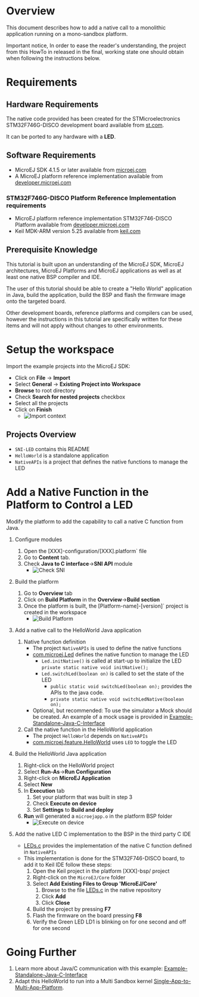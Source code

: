 # Overview

This document describes how to add a native call to a monolithic application running on a mono-sandbox platform.

Important notice,
In order to ease the reader's understanding, the project from this HowTo in released in the final, working state one should obtain when following the instructions below.



# Requirements

## Hardware Requirements

The native code provided has been created for the STMicroelectronics STM32F746G-DISCO development board available from [st.com](https://www.st.com/en/evaluation-tools/32f746gdiscovery.html).

It can be ported to any hardware with a **LED**.

## Software Requirements

- MicroEJ SDK 4.1.5 or later available from [microej.com](http://developer.microej.com/getting-started-sdk.html)
- A MicroEJ platform reference implementation available from [developer.microej.com](https://developer.microej.com/index.php?resource=JPF)

### STM32F746G-DISCO Platform Reference Implementation requirements

- MicroEJ platform reference implementation STM32F746-DISCO Platform available from [developer.microej.com](http://developer.microej.com/getting-started-sdk-stm.html)
- Keil MDK-ARM version 5.25 available from [keil.com](http://www2.keil.com/mdk5)

## Prerequisite Knowledge

This tutorial is built upon an understanding of the MicroEJ SDK, MicroEJ architectures, MicroEJ Platforms and MicroEJ applications as well as at least one native BSP compiler and IDE.

The user of this tutorial should be able to create a "Hello World" application in Java, build the application, build the BSP and flash the firmware image onto the targeted board.

Other development boards, reference platforms and compilers can be used, however the instructions in this tutorial are specifically written for these items and will not apply without changes to other environments.



# Setup the workspace

Import the example projects into the MicroEJ SDK:
- Click on **File** -> **Import**
- Select **General** -> **Existing Project into Workspace**
- **Browse** to root directory
- Check **Search for nested projects** checkbox
- Select all the projects
- Click on **Finish**
    * ![Import context](screenshots/ImportProjects.png)

## Projects Overview
- `SNI-LED` contains this README
- `HelloWorld` is a standalone application
- `NativeAPIs` is a project that defines the native functions to manage the LED


# Add a Native Function in the Platform to Control a LED

Modify the platform to add the capability to call a native C function from Java.

1. Configure modules
    1. Open the [XXX]-configuration/[XXX].platform` file
    2. Go to **Content** tab.
    3. Check **Java to C interface**->**SNI API** module
        * ![Check SNI](screenshots/CheckSNI.png)

2. Build the platform
    1. Go to **Overview** tab
    2. Click on **Build Platform** in the **Overview**->**Build section**
    3. Once the platform is built, the [Platform-name]-[version]` project is created in the workspace
        * ![Build Platform](screenshots/BuildPlatform.png)

3. Add a native call to the HelloWorld Java application
    1. Native function definition
       - The project `NativeAPIs` is used to define the native functions
       - [com.microej.Led](java/NativeAPIs/src/main/java/com/microej/Led.java) defines the native function to manage the LED
            - `Led.initNative()` is called at start-up to initialize the LED
            `private static native void initNative();`
            - `Led.switchLed(boolean on)` is called to set the state of the LED
                - `public static void switchLed(boolean on);` provides the APIs to the java code.
                - `private static native void switchLedNative(boolean on);`
       - Optional, but recommended: To use the simulator a Mock should be created. An example of a mock usage is provided in [Example-Standalone-Java-C-Interface](https://github.com/MicroEJ/Example-Standalone-Java-C-Interface/tree/master/CallingCFromJava#adding-a-mock-of-the-native-function-to-the-jpf)
    2. Call the native function in the HelloWorld application
        - The project `HelloWorld` depends on `NativeAPIs`
        - [com.microej.feature.HelloWorld](java/HelloWorld/src/main/java/com/microej/feature/HelloWorld.java) uses `LED` to toggle the LED

4. Build the HelloWorld Java application
    1. Right-click on the HelloWorld project
    2. Select **Run-As**->**Run Configuration**
    3. Right-click on **MicroEJ Application**
    4. Select **New**
    5. In **Execution** tab
        1. Set your platform that was built in step 3
        2. Check **Execute on device**
        3. Set **Settings** to **Build and deploy**
    6. **Run** will generated a `microejapp.o` in the platform BSP folder
        * ![Execute on device](screenshots/RunAsDevice.png)

5. Add the native LED C implementation to the BSP in the third party C IDE
    - [LEDs.c](native/src-led/LEDs.c) provides the implementation of the native C function defined in `NativeAPIs`
    - This implementation is done for the STM32F746-DISCO board, to add it to Keil IDE follow these steps:
        1. Open the Keil project in the platform [XXX]-bsp/ project
        2. Right-click on the `MicroEJ/Core` folder
        3. Select **Add Existing Files to Group 'MicroEJ/Core'**
            1. Browse to the file [LEDs.c](native/src-led/LEDs.c) in the native repository
            2. Click **Add**
            3. Click **Close**
        4. Build the project by pressing **F7**
        5. Flash the firmware on the board pressing **F8**
        6. Verify the Green LED LD1 is blinking on for one second and off for one second



# Going Further

1. Learn more about Java/C communication with this example: [Example-Standalone-Java-C-Interface](https://github.com/MicroEJ/Example-Standalone-Java-C-Interface)
2. Adapt this HelloWorld to run into a Multi Sandbox kernel [Single-App-to-Multi-App-Platform](../Single-App-to-Multi-App-Platform/).

<!--
 - Copyright 2018 IS2T. All rights reserved.
 - For demonstration purpose only.
 - IS2T PROPRIETARY. Use is subject to license terms.
-->
